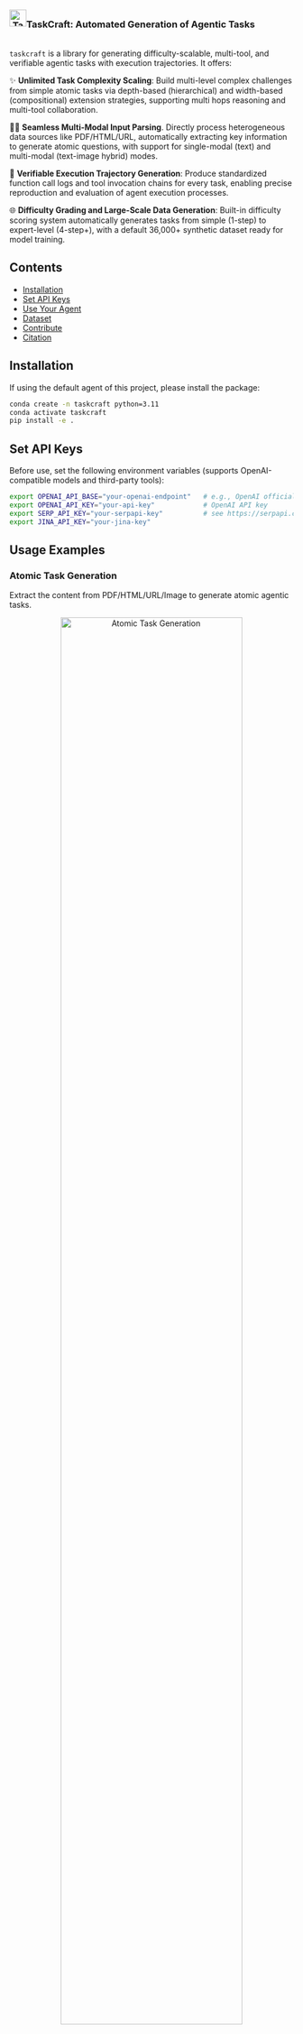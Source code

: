 <h3 align="center">
  <div style="display:flex;flex-direction:row;">
    <img src="figs/logo.png" alt="TaskCraft Logo" width=30px height=30px>
    <p>TaskCraft: Automated Generation of Agentic Tasks</p>
  </div>
</h3>


`taskcraft` is a library for generating difficulty-scalable, multi-tool, and verifiable agentic tasks with execution trajectories. It offers:

✨ **Unlimited Task Complexity Scaling**: Build multi-level complex challenges from simple atomic tasks via depth-based (hierarchical) and width-based (compositional) extension strategies, supporting multi hops reasoning and multi-tool collaboration.

🧑‍💻 **Seamless Multi-Modal Input Parsing**. Directly process heterogeneous data sources like PDF/HTML/URL, automatically extracting key information to generate atomic questions, with support for single-modal (text) and multi-modal (text-image hybrid) modes.

🤗 **Verifiable Execution Trajectory Generation**: Produce standardized function call logs and tool invocation chains for every task, enabling precise reproduction and evaluation of agent execution processes.

🌐 **Difficulty Grading and Large-Scale Data Generation**: Built-in difficulty scoring system automatically generates tasks from simple (1-step) to expert-level (4-step+), with a default 36,000+ synthetic dataset ready for model training.

## Contents
- [Installation](#installation)
- [Set API Keys](#set-api-keys)
- [Use Your Agent](#use-your-agent)
- [Dataset](#dataset-)
- [Contribute](#contribute)
- [Citation](#citation)

## Installation
If using the default agent of this project, please install the package:
```bash
conda create -n taskcraft python=3.11
conda activate taskcraft
pip install -e .
```

## Set API Keys
Before use, set the following environment variables (supports OpenAI-compatible models and third-party tools):
```bash
export OPENAI_API_BASE="your-openai-endpoint"   # e.g., OpenAI official or Azure OpenAI
export OPENAI_API_KEY="your-api-key"            # OpenAI API key
export SERP_API_KEY="your-serpapi-key"          # see https://serpapi.com/
export JINA_API_KEY="your-jina-key"     
```

## Usage Examples
### Atomic Task Generation
Extract the content from PDF/HTML/URL/Image to generate atomic agentic tasks.
<p align="center">
    <img src="figs/atomic_task.jpg" alt="Atomic Task Generation" width=80% max-width=500px>
</p>


```python
from taskcraft import gen_atomic_tasks

# Process a web URL (default modal='single', only process text content)
res1 = gen_atomic_tasks("https://arxiv.org/abs/2506.10055")
# example output:
'''
>   res1['atomic_tasks']: 
>   [{'question': "According to the paper '[2506.10055] TaskCraft: Automated Generation of Agentic Tasks', what is the size of the synthetic agentic task dataset produced by TaskCraft and how does its difficulty vary?",
     'golden_answer': "36,000 agentic tasks with varying difficulty",
    'content_identifier': "[2506.10055] TaskCraft: Automated Generation of Agentic Tasks",
    'agent_trajectory': [{'name': 'fact', 'value': '...'},
                         {'name': 'plan', 'value': '...'},
                         {'name': 'action', 'value': 'Calling tool: 'web_search' with parameters: {'query': 'TaskCraft: Automated Generation of Agentic Tasks'}},
                         ... # More steps in the trajectory
                         ]
    },
    ... # More atomic tasks
    ]
'''


# Process a PDF file (set model='multi' if extracting images else default to 'single', only process text content)
res2 = gen_atomic_tasks("test/example2.pdf", modal='multi')

# Process a html file (or page URL)
res3 = gen_atomic_tasks("test/example3.html")

# Process a image file (the modal will be set to 'multi' automatically)
# **Note**: It is recommended to use the file **relative path** because the input path will be used to construct the task.
res4 = gen_atomic_tasks("test/example4.png")

# (Experimental) Process a pure text, which will predict the content identifier automatically
res5 = gen_atomic_tasks("The TaskCraft dataset contains 36,000 agentic tasks with varying difficulty levels.")

'''
Some other useful parameters of gen_atomic_task:
  model_id: str = "gpt-4.1", # The model to use for atomic task generation, default is gpt-4.1
  max_candiated_conclusions: int = 20, the maximum number of candidate conclusions to be extracted from the input file. 
                             If -1, all conclusions will be processed.
  max_candidate_atomic: int = 10, the maximum number of atomic tasks to be validated with agent. If -1, all candidates will be validated.
  max_pdf_pages int = 10: the maximum number of PDF pages to be processed.
'''
```


### Depth-based Extensions
Generate multi-hop reasoning tasks from atomic tasks to simulate real-world agent decision-making.
<p align="center">
    <img src="figs/depth_task.jpg" alt="Depth-based Extension" width=80% max-width=500px>
</p>


```python
from taskcraft import depth_extend

# Given `query` and `golden_answer`, Generate complcated tasks in the depth-wise method
res1 = depth_extend(
    query="According to the paper 'TaskCraft: Automated Generation of Agentic Tasks', what methods in this paper use to expand atomic tasks into structurally and hierarchically complex challenges?",
    golden_answer="depth-based and width-based extensions",
    identifier="TaskCraft: Automated Generation of Agentic Tasks", # If None, it will be predicted automatically
    model_id="gpt-4.1",
    extended_attempts=5, # Number of serial expansion attempts
    max_hops=2, # Maximum number of hops for depth-based extension （>=2）
    max_backward_step=4, # Maximum number of steps for the search agent
    max_verify_step=4 # Maximum number of steps for the verify agent
)

# We have established rigorous verification. Expansion success depends on the identifier and the search agent's capabilities,
# with no guarantee within a limited number of attempts. To improve efficiency, we recommend parallel processing of multiple 
# data points or simultaneous expansion attempts.
if res1:
    full_res, core_res = res1

# example output:
'''
>   core_res['question']: 
>   'In the Computation and Language (cs.CL) arXiv category, which paper uniquely addresses the automated generation 
    of agentic tasks, and according to this paper, what methods are employed to expand atomic tasks into structurally
    and hierarchically complex challenges?'
'''
```

### Width-based Extensions

```python
from taskcraft import width_extend

res = width_extend(
        [{"question": "According to the paper 'TaskCraft: Automated Generation of Agentic Tasks', what methods in this paper use to expand atomic tasks into structurally and hierarchically complex challenges?", 
          "content_identifier": "TaskCraft: Automated Generation of Agentic Tasks",
          "golden_answer": "depth-based and width-based extensions"},
         {"question": "According to the paper '[2506.10055] TaskCraft: Automated Generation of Agentic Tasks', what is the size of the synthetic agentic task dataset produced by TaskCraft and how does its difficulty vary?", 
          "content_identifier": "[2506.10055] TaskCraft: Automated Generation of Agentic Tasks",
          "golden_answer": "36,000 agentic tasks with varying difficulty"}]
    )

# example output:
'''
>   res['question']: 
>   'According to the paper 'TaskCraft: Automated Generation of Agentic Tasks', what methods does TaskCraft use to expand atomic tasks into structurally and hierarchically complex challenges, and what is the size and difficulty
    variation of the synthetic agentic task dataset it produces?'
'''
```


## Use Your Own Agent
By default, we rely on [OAgents](https://github.com/OPPO-PersonalAI/OAgents), ensuring seamless execution of taskcraft. However, you're free to deploy your own agent to tailor the experience to your specific needs.
You can add your own agent class in `src/tools/agent_tools.py` accordingly.

```python
# src/tools/agent_tools.py

# The three functions below need to be implemented in your agent class:
# 1. Given an task, return the agent's text result.
# 2. Capture the execution trajectory of the agent
# 3. Get the trajectory's step number
class TestSearchAgent(BaseAgent):
    def __init__(self, model, name, **kwargs):
        super().__init__(model, name)
        # Initialize your agent with necessary parameters   

    def forward(self, task, return_json=False, max_retries=3, **kwargs):
        # todo: Implement your search logic here
        result = your_agent(task)
        
        # Important. Process the result based on return_json flag
        if return_json and isinstance(result, str): 
            result = safe_json_loads(result)
        elif not return_json and isinstance(result, dict):
            result = str(result)
        
        # todo: get the execution trajectory of the agent. Any format is ok.
        traj = []
        # ...
        
        # save trajectory steps.
        traj_step_num = len(traj)
        
        
        if SUCCESS:
            return {
                    "agent_result": result,
                    "agent_trajectory": traj,
                    "traj_step_num": traj_step_num
                }
        else:
            # Must contain the key "error" in the return value
            return {"error": "some error message"}

```
Then you can use these agents in the `depth_extend` function by passing them as parameters.

```python
res1 = depth_extend(
    query="According to the paper 'TaskCraft: Automated Generation of Agentic Tasks', what methods in this paper use to expand atomic tasks into structurally and hierarchically complex challenges?",
    golden_answer="depth-based and width-based extensions",
    identifier="TaskCraft: Automated Generation of Agentic Tasks", # If None, it will be predicted automatically
    model_id="gpt-4.1",
    extended_attempts=5, 
    max_hops=2, 
    max_backward_step=4, 
    max_verify_step=4,
    search_agent="TestSearchAgent", # set the class name of your search agent
)
```

## Dataset 
The generated dataset can be find in [huggingface](https://huggingface.co/datasets/PersonalAILab/TaskCraft).

## Contribute
Welcome to report issues or submit feature requests via [Issues](https://github.com/OPPO-PersonalAI/TaskCraft/issues). Feel free to contribute code or documentation improvements :).

## Citation
If you use `TaskCraft` in your publication, please cite it by using the following BibTeX entry.

```bibtex
@misc{shi2025taskcraft,
      title={TaskCraft: Automated Generation of Agentic Tasks}, 
      author={Dingfeng Shi and Jingyi Cao and Qianben Chen and Weichen Sun and Weizhen Li and Hongxuan Lu and Fangchen Dong and Tianrui Qin and King Zhu and Minghao Yang and Jian Yang and Ge Zhang and Jiaheng Liu and Changwang Zhang and Jun Wang and Yuchen Eleanor Jiang and Wangchunshu Zhou},
      year={2025},
      url={https://arxiv.org/abs/2506.10055}, 
}
```
